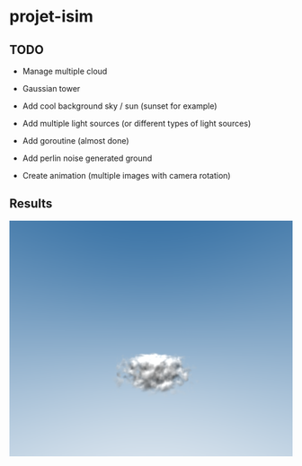 # projet-isim

## TODO

- Manage multiple cloud

- Gaussian tower

- Add cool background sky / sun (sunset for example)

- Add multiple light sources (or different types of light sources)

- Add goroutine (almost done)

- Add perlin noise generated ground

- Create animation (multiple images with camera rotation)

## Results

![plot](cloud_7.png)
